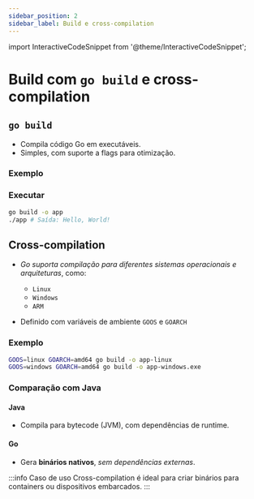 ```yaml
---
sidebar_position: 2
sidebar_label: Build e cross-compilation
---
```


import InteractiveCodeSnippet from '@theme/InteractiveCodeSnippet';

# Build com `go build` e cross-compilation

## `go build`

- Compila código Go em executáveis.
- Simples, com suporte a flags para otimização.

### Exemplo

<InteractiveCodeSnippet 
    src="code/mod10/build.go" 
    allowExecute={true} 
    allowEdit={false} />

### Executar

```bash
go build -o app
./app # Saída: Hello, World!
```

## Cross-compilation

- _Go suporta compilação para diferentes sistemas operacionais e arquiteturas_, como:

  - `Linux`
  - `Windows`
  - `ARM`

- Definido com variáveis de ambiente `GOOS` e `GOARCH`

### Exemplo

```bash
GOOS=linux GOARCH=amd64 go build -o app-linux
GOOS=windows GOARCH=amd64 go build -o app-windows.exe
```

### Comparação com Java

#### Java

- Compila para bytecode (JVM), com dependências de runtime.

#### Go

- Gera **binários nativos**, _sem dependências externas_.

:::info Caso de uso
Cross-compilation é ideal para criar binários para containers ou dispositivos embarcados.
:::

